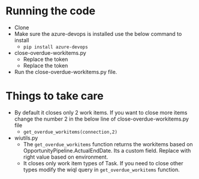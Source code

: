 # Running the code
- Clone
- Make sure the azure-devops is installed use the below command to install
  - `pip install azure-devops`
- close-overdue-workitems.py
  - Replace the <PAT> token
  - Replace the <organization> token
- Run the close-overdue-workitems.py file.

# Things to take care
- By default it closes only 2 work items. If you want to close more items change the number 2 in the below line of close-overdue-workitems.py file
  - `get_overdue_workitems(connection,2)`
- wiutils.py
  - The `get_overdue_workitems` function returns the workitems based on OpportunityPipeline.ActualEndDate. Its a custom field. Replace with right value based on environment.
  - It closes only work item types of Task. If you need to close other types modify the wiql query in `get_overdue_workitems` function. 

